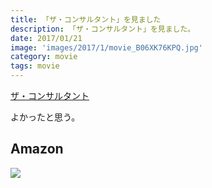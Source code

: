 ```yaml
---
title: 「ザ・コンサルタント」を見ました
description: 「ザ・コンサルタント」を見ました。
date: 2017/01/21
image: 'images/2017/1/movie_B06XK76KPQ.jpg'
category: movie
tags: movie
---
```


[ザ・コンサルタント](https://movies.yahoo.co.jp/movie/%E3%82%B6%E3%83%BB%E3%82%B3%E3%83%B3%E3%82%B5%E3%83%AB%E3%82%BF%E3%83%B3%E3%83%88/358340/)

よかったと思う。

## Amazon

[![](http://images-jp.amazon.com/images/P/B06XK76KPQ.09.MAIN._SCLZZZZZZZ_.jpg)](https://www.amazon.co.jp/dp/B06XK76KPQ/)
